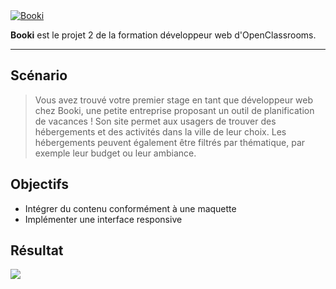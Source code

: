 <a href="https://vieira-michel.github.io/projet-2-oc/">
  <img src="https://i.gyazo.com/1ca8bcae82fe0a3c2c626770f2a925ce.png" alt="Booki">
</a>
  
**Booki** est le projet 2 de la formation développeur web d'OpenClassrooms.

------
  
## Scénario
>Vous avez trouvé votre premier stage en tant que développeur web chez Booki, une petite entreprise proposant un outil de planification de vacances ! Son site permet aux usagers de trouver des hébergements et des activités dans la ville de leur choix. Les hébergements peuvent également être filtrés par thématique, par exemple leur budget ou leur ambiance.

## Objectifs
* Intégrer du contenu conformément à une maquette
* Implémenter une interface responsive

## Résultat
<a href="https://vieira-michel.github.io/projet-2-oc/">
  <img src="https://i.gyazo.com/15da61e7e2ed13213066ea2fbb831f93.png">
</a>
